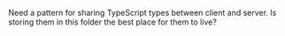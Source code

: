 Need a pattern for sharing TypeScript types between client and server.
Is storing them in this folder the best place for them to live?
